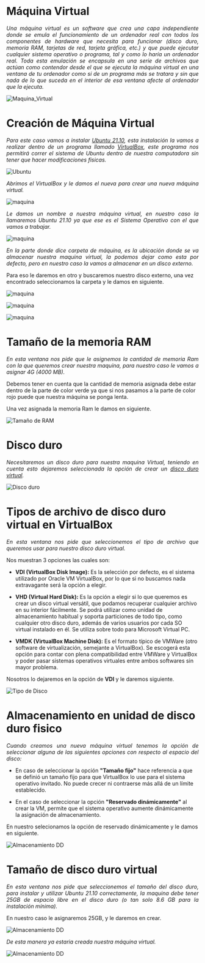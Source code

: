 #  <b>Máquina Virtual </b>

<cite style="display:block; text-align: justify">Una máquina virtual es un software que crea una capa independiente donde se emula el funcionamiento de un ordenador real con todos los componentes de hardware que necesita para funcionar (disco duro, memoria RAM, tarjetas de red, tarjeta gráfica, etc.) y que puede ejecutar cualquier sistema operativo o programa, tal y como lo haría un ordenador real. Toda esta emulación se encapsula en una serie de archivos que actúan como contendor desde el que se ejecuta la máquina virtual en una ventana de tu ordenador como si de un programa más se tratara y sin que nada de lo que suceda en el interior de esa ventana afecte al ordenador que la ejecuta.</cite>

![Maquina_Virtual](img_Creacion_MV/img9.jpg) 

#  <b>Creación de Máquina Virtual </b>

<cite style="display:block; text-align: justify">Para este caso vamos a instalar [Ubuntu 21.10][1_1], esta instalación la vamos a realizar dentro de un programa llamado [VirtualBox][1_0], este programa nos permitirá correr el sistema de Ubuntu dentro de nuestra computadora sin tener que hacer modificaciones fisicas.</cite>

[1_0]:https://www.virtualbox.org/wiki/Downloads

[1_1]:https://ubuntu.com

![Ubuntu](img_Creacion_MV/img10.png)

<cite style="display:block; text-align: justify">Abrimos el VirtualBox y le damos el nueva para crear una nueva máquina virtual.</cite>

![maquina](img_Creacion_MV/img11.png)

<cite style="display:block; text-align: justify">Le damos un nombre a nuestra máquina virtual, en nuestro caso la llamaremos Ubuntu 21.10 ya que ese es el Sistema Operativo con el que vamos a trabajar.</cite>

![maquina](img_Creacion_MV/img12.png)

<cite style="display:block; text-align: justify">En la parte donde dice carpeta de máquina, es la ubicación donde se va almacenar nuestra maquina virtual, la podemos dejar como esta por defecto, pero en nuestro caso la vamos a almacenar en un disco externo.

Para eso le daremos en otro y buscaremos nuestro disco externo, una vez encontrado seleccionamos la carpeta y le damos en siguiente.
</cite>

![maquina](img_Creacion_MV/img13.png)

![maquina](img_Creacion_MV/img14.png)

![maquina](img_Creacion_MV/img15.png)

#  <b>Tamaño de la memoria RAM</b>

<cite style="display:block; text-align: justify">En esta ventana nos pide que le asignemos la cantidad de memoria Ram con la que queremos crear nuestra maquina, para nuestro caso le vamos a asignar 4G (4000 MB).

Debemos tener en cuenta que la cantidad de memoria asignada debe estar dentro de la parte de color verde ya que si nos pasamos a la parte de color rojo puede que nuestra máquina se ponga lenta.

Una vez asignada la memoria Ram le damos en siguiente.
</cite>

![Tamaño de RAM](img_Creacion_MV/img16.png)

# <b>Disco duro</b>

<cite style="display:block; text-align: justify">Necesitaremos un disco duro para nuestra maquina Virtual, teniendo en cuenta esto dejaremos seleccionada la opción de crear un [disco duro virtual][1_2].
</cite>

[1_2]:https://es.wikipedia.org/wiki/Disco_virtual

![Disco duro](img_Creacion_MV/img17.png)

# <b>Tipos de archivo de disco duro virtual en VirtualBox</b>

<cite style="display:block; text-align: justify">En esta ventana nos pide que seleccionemos el tipo de archivo que queremos usar para nuestro disco duro virtual.

Nos muestran 3 opciones las cuales son:
* <b>VDI (VirtualBox Disk Image):</b> Es la selección por defecto, es el sistema utilizado por Oracle VM VirtualBox, por lo que si no buscamos nada extravagante será la opción a elegir.

* <b>VHD (Virtual Hard Disk):</b> Es la opción a elegir si lo que queremos es crear un disco virtual versátil, que podamos recuperar cualquier archivo en su interior fácilmente. Se podrá utilizar como unidad de almacenamiento habitual y soporta particiones de todo tipo, como cualquier otro disco duro, además de varios usuarios por cada SO virtual instalado en él. Se utiliza sobre todo para Microsoft Virtual PC.

* <b> VMDK (VirtualBox Machine Disk):</b> Es el formato típico de VMWare (otro software de virtualización, semejante a VirtualBox). Se escogerá esta opción para contar con plena compatibilidad entre VMWare y VirtualBox y poder pasar sistemas operativos virtuales entre ambos softwares sin mayor problema.

Nosotros lo dejaremos en la opción de <b>VDI</b> y le daremos siguiente.
</cite>

![Tipo de Disco](img_Creacion_MV/img18.png)

# <b>Almacenamiento en unidad de disco duro fisico</b>

<cite style="display:block; text-align: justify">Cuando creamos una nueva máquina virtual tenemos la opción de seleccionar alguna de las siguientes opciones con respecto al espacio del disco:

* En caso de seleccionar la opción <b>"Tamaño fijo"</b> hace referencia a que se definió un tamaño fijo para que VirtualBox lo use para el sistema operativo invitado. No puede crecer ni contraerse más allá de un límite establecido.

* En el caso de seleccionar la opción <b>"Reservado dinámicamente"</b> al crear la VM, permite que el sistema operativo aumente dinámicamente la asignación de almacenamiento.

En nuestro selecionamos la opción de reservado dinámicamente y le damos en siguiente.
</cite>

![Almacenamiento DD](img_Creacion_MV/img19.png)

# <b>Tamaño de disco duro virtual</b>

<cite style="display:block; text-align: justify">En esta ventana nos pide que seleccionemos el tamaño del disco duro, para instalar y utilizar Ubuntu 21.10 correctamente, la maquina debe tener 25GB de espacio libre en el disco duro (o tan solo 8.6 GB para la instalación mínima).

En nuestro caso le asignaremos 25GB, y le daremos en crear.

</cite>

![Almacenamiento DD](img_Creacion_MV/img20.png)

<cite style="display:block; text-align: justify">De esta manera ya estaria creada nuestra máquina virtual.
</cite>

![Almacenamiento DD](img_Creacion_MV/img21.png)